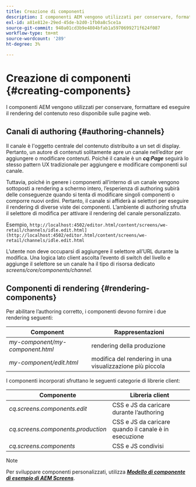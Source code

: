 ```yaml
---
title: Creazione di componenti
description: I componenti AEM vengono utilizzati per conservare, formattare ed eseguire il rendering del contenuto reso disponibile sulle pagine web. Segui questa pagina per informazioni sull’authoring dei canali e sul rendering dei componenti.
exl-id: a81e812e-29ed-45de-b2d0-1fb0a8c5ce1a
source-git-commit: 940a01cd3b9e4804bfab1a5970699271f624f087
workflow-type: tm+mt
source-wordcount: '289'
ht-degree: 3%

---
```


# Creazione di componenti {#creating-components}

I componenti AEM vengono utilizzati per conservare, formattare ed eseguire il rendering del contenuto reso disponibile sulle pagine web.

## Canali di authoring {#authoring-channels}

Il canale è l&#39;oggetto centrale del contenuto distribuito a un set di display. Pertanto, un autore di contenuti solitamente apre un canale nell’editor per aggiungere o modificare contenuti. Poiché il canale è un ***cq:Page*** seguirà lo stesso pattern UX tradizionale per aggiungere e modificare componenti sul canale.

Tuttavia, poiché in genere i componenti all’interno di un canale vengono sottoposti a rendering a schermo intero, l’esperienza di authoring subirà delle conseguenze quando si tenta di modificare singoli componenti o comporre nuovi ordini. Pertanto, il canale si affiderà ai selettori per eseguire il rendering di diverse viste dei componenti. L’ambiente di authoring sfrutta il selettore di modifica per attivare il rendering del canale personalizzato.

Esempio, `http://localhost:4502/editor.html/content/screens/we-retail/channels/idle.edit.html](http://localhost:4502/editor.html/content/screens/we-retail/channels/idle.edit.html`

L’utente non deve occuparsi di aggiungere il selettore all’URL durante la modifica. Una logica lato client ascolta l’evento di switch del livello e aggiunge il selettore se un canale ha il tipo di risorsa dedicato *screens/core/components/channel.*

## Componenti di rendering {#rendering-components}

Per abilitare l’authoring corretto, i componenti devono fornire i due rendering seguenti:

| **Component** | **Rappresentazioni** |
|---|---|
| *my-component/my-component.html* | rendering della produzione |
| *my-component/edit.html* | modifica del rendering in una visualizzazione più piccola |

I componenti incorporati sfruttano le seguenti categorie di librerie client:

| **Componente** | **Libreria client** |
|---|---|
| *cq.screens.components.edit* | CSS e JS da caricare durante l’authoring |
| *cq.screens.components.production* | CSS e JS da caricare quando il canale è in esecuzione |
| *cq.screens.components* | CSS e JS condivisi |

>[!NOTE]
>
>Per sviluppare componenti personalizzati, utilizza ***[Modello di componente di esempio di AEM Screens](https://github.com/Adobe-Marketing-Cloud/aem-screens-component-template)***.
